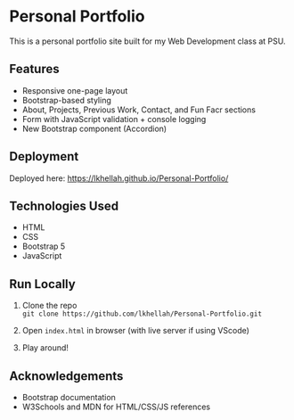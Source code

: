 # Personal Portfolio

This is a personal portfolio site built for my Web Development class at PSU.

## Features

- Responsive one-page layout
- Bootstrap-based styling
- About, Projects, Previous Work, Contact, and Fun Facr sections
- Form with JavaScript validation + console logging
- New Bootstrap component (Accordion)

## Deployment

Deployed here: https://lkhellah.github.io/Personal-Portfolio/

## Technologies Used

- HTML
- CSS
- Bootstrap 5
- JavaScript

## Run Locally

1. Clone the repo  
   `git clone https://github.com/lkhellah/Personal-Portfolio.git`

2. Open `index.html` in browser (with live server if using VScode)

3. Play around!

## Acknowledgements

- Bootstrap documentation
- W3Schools and MDN for HTML/CSS/JS references
